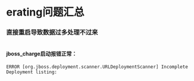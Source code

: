 # erating问题汇总


### 直接重启导致数据过多处理不过来
```

```


#### jboss_charge启动报错正常：
```
ERROR [org.jboss.deployment.scanner.URLDeploymentScanner] Incomplete Deployment listing:
```